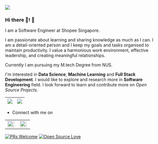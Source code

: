 
![](https://komarev.com/ghpvc/?username=suravimandal&color=79b8ff)


### Hi there 👋! :woman:

I am a Software Engineer at Shopee Singapore. 

I am passionate about learning and sharing knowledge as much as I can. I am a detail-oriented person and I keep my goals and tasks organised to maintain productivity. I value a harmonious work environment, effective leadership, and creating meaningful relationships.

Currently I am pursuing my M.tech Degree from NUS.

I'm interested in **Data Science**, **Machine Learning** and **Full Stack Development**. I would like to explore and research more in **Software Engineering** field. I look forward to learn and contribute more on *Open Source Projects*. 






|<img src="https://github-readme-stats.vercel.app/api?username=suravimandal&&show_icons=true&count_private=true"/>|<img src="https://github-readme-streak-stats.herokuapp.com/?user=suravimandal"/>|
|---|---|

- Connect with me on 
<table>
   <tr>
      <td>
         <a href="https://www.linkedin.com/in/suravi-mandal-80308a11b/">
            <img align="left" alt="suravimandal | Linkedin" width="22px" src="https://cdn.jsdelivr.net/npm/simple-icons@v3/icons/linkedin.svg" />
         </a>
      </td>
      <td>
         <a href="https://join.skype.com/invite/jghtugTmDJXF">
            <img align="left" alt="suravi.mandal | Skype" width="22px" src="https://cdn.jsdelivr.net/npm/simple-icons@v3/icons/skype.svg" />
         </a>
      </td>
   </tr>
</table>


[![PRs Welcome](https://img.shields.io/badge/PRs-welcome-brightgreen.svg?style=flat&logo=github)](https://github.com/suravimandal)  [![Open Source Love](https://badges.frapsoft.com/os/v2/open-source.svg?v=103)](https://github.com/suravimandal)
